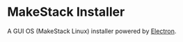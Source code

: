 MakeStack Installer
====================

A GUI OS (MakeStack Linux) installer powered by [Electron](https://electronjs.org/).
